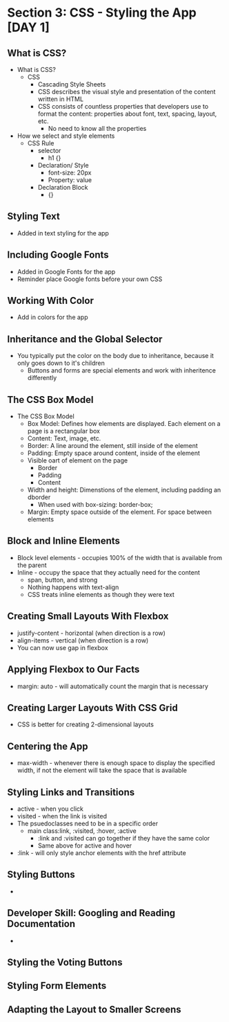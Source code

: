 # Section 3: CSS - Styling the App [DAY 1]

## What is CSS?
- What is CSS? 
  - CSS 
    - Cascading Style Sheets 
    - CSS describes the visual style and presentation of the content written in HTML 
    - CSS consists of countless properties that developers use to format the content: properties about font, text, spacing, layout, etc. 
      - No need to know all the properties 
- How we select and style elements 
  - CSS Rule 
    - selector 
      - h1 {}
    - Declaration/ Style 
      - font-size: 20px 
      - Property: value
    - Declaration Block 
      - {} 

## Styling Text
- Added in text styling for the app 

## Including Google Fonts
- Added in Google Fonts for the app 
- Reminder place Google fonts before your own CSS 

## Working With Color
- Add in colors for the app 

## Inheritance and the Global Selector
- You typically put the color on the body due to inheritance, because it only goes down to it's children 
  - Buttons and forms are special elements and work with inheritence differently 

## The CSS Box Model
- The CSS Box Model 
  - Box Model: Defines how elements are displayed. Each element on a page is a rectangular box 
  - Content: Text, image, etc. 
  - Border: A line around the element, still inside of the element 
  - Padding: Empty space around content, inside of the element 
  - Visible oart of element on the page 
    - Border
    - Padding
    - Content 
  - Width and height: Dimenstions of the element, including padding an dborder 
    - When used with box-sizing: border-box;
  - Margin: Empty space outside of the element. For space between elements 

## Block and Inline Elements
- Block level elements - occupies 100% of the width that is available from the parent 
- Inline - occupy the space that they actually need for the content 
  - span, button, and strong 
  - Nothing happens with text-align 
  - CSS treats inline elements as though they were text 

## Creating Small Layouts With Flexbox
- justify-content - horizontal (when direction is a row)
- align-items - vertical (when direction is a row)
- You can now use gap in flexbox 

## Applying Flexbox to Our Facts
- margin: auto - will automatically count the margin that is necessary 

## Creating Larger Layouts With CSS Grid
- CSS is better for creating 2-dimensional layouts 

## Centering the App
- max-width - whenever there is enough space to display the specified width, if not the element will take the space that is available 

## Styling Links and Transitions
- active - when you click 
- visited - when the link is visited
- The psuedoclasses need to be in a specific order 
  - main class:link, :visited, :hover, :active
    - :link and :visited can go together if they have the same color 
    - Same above for active and hover  
- :link - will only style anchor elements with the href attribute

## Styling Buttons
- 

## Developer Skill: Googling and Reading Documentation
- 

## Styling the Voting Buttons

## Styling Form Elements

## Adapting the Layout to Smaller Screens
